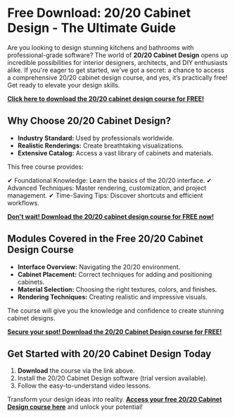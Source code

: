 # Free Download: 20/20 Cabinet Design - The Ultimate Guide

Are you looking to design stunning kitchens and bathrooms with professional-grade software? The world of **20/20 Cabinet Design** opens up incredible possibilities for interior designers, architects, and DIY enthusiasts alike. If you're eager to get started, we've got a secret: a chance to access a comprehensive 20/20 cabinet design course, and yes, it’s practically free! Get ready to elevate your design skills.

[**Click here to download the 20/20 cabinet design course for FREE!**](https://udemywork.com/20-20-cabinet-design)

## Why Choose 20/20 Cabinet Design?

*   **Industry Standard:** Used by professionals worldwide.
*   **Realistic Renderings:** Create breathtaking visualizations.
*   **Extensive Catalog:** Access a vast library of cabinets and materials.

This free course provides:

✔ Foundational Knowledge: Learn the basics of the 20/20 interface.
✔ Advanced Techniques: Master rendering, customization, and project management.
✔ Time-Saving Tips: Discover shortcuts and efficient workflows.

[**Don't wait! Download the 20/20 cabinet design course for FREE now!**](https://udemywork.com/20-20-cabinet-design)

## Modules Covered in the Free 20/20 Cabinet Design Course

*   **Interface Overview:** Navigating the 20/20 environment.
*   **Cabinet Placement:** Correct techniques for adding and positioning cabinets.
*   **Material Selection:** Choosing the right textures, colors, and finishes.
*   **Rendering Techniques:** Creating realistic and impressive visuals.

The course will give you the knowledge and confidence to create stunning cabinet designs.

[**Secure your spot! Download the 20/20 Cabinet Design course for FREE!**](https://udemywork.com/20-20-cabinet-design)

## Get Started with 20/20 Cabinet Design Today

1.  **Download** the course via the link above.
2.  Install the 20/20 Cabinet Design software (trial version available).
3.  Follow the easy-to-understand video lessons.

Transform your design ideas into reality. **[Access your free 20/20 Cabinet Design course here](https://udemywork.com/20-20-cabinet-design)** and unlock your potential!

